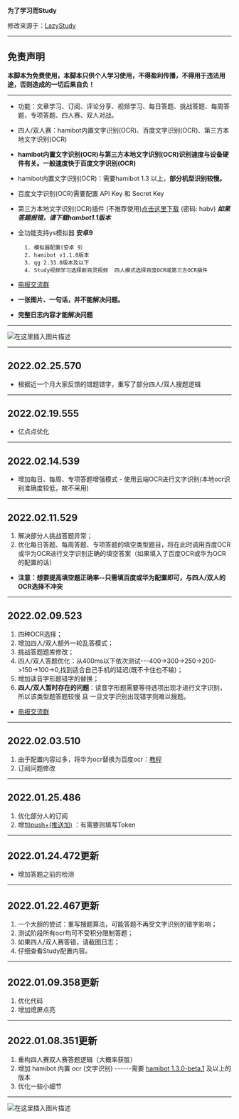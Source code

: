 





**为了学习而Study**

修改来源于：[LazyStudy](https://github.com/lolisaikou/LazyStudy)

---
## 免责声明

**本脚本为免费使用，本脚本只供个人学习使用，不得盈利传播，不得用于违法用途，否则造成的一切后果自负！**

---
- 功能：文章学习、订阅、评论分享、视频学习、每日答题、挑战答题、每周答题，专项答题、四人赛、双人对战。
 - 四人/双人赛：hamibot内置文字识别(OCR)、百度文字识别(OCR)、第三方本地文字识别(OCR)
 - **hamibot内置文字识别(OCR)与第三方本地文字识别(OCR)识别速度与设备硬件有关。一般速度快于百度文字识别(OCR)**
 - hamibot内置文字识别(OCR)：需要hamibot 1.3 以上，**部分机型识别较慢。**
 - 百度文字识别(OCR)需要配置 API Key 和 Secret Key
 - 第三方本地文字识别(OCR)插件 (不推荐使用)[点击这里下载](https://wws.lanzoux.com/iduulmofune) (密码: habv) ***如果答题报错，请下载hambot1.1版本***

- 全功能支持ys模拟器 **安卓9**
 
		1. 模拟器配置(安卓 9）
 		2. hamibot v1.1.0版本
 		3. qg 2.33.0版本及以下
 		4. Study视频学习选择新百灵视频  四人模式选择百度OCR或第三方OCR插件
 - [电报交流群](https://t.me/+A4KV10N9_gJmZTE1)
 - **一张图片、一句话，并不能解决问题。**
 - **完整日志内容才能解决问题**


---
![在这里插入图片描述](https://img-blog.csdnimg.cn/img_convert/822012bea125887c6d957c3fe31be0c0.png#pic_center)

---
## 2022.02.25.570
- 根据近一个月大家反馈的错题错字，重写了部分四人/双人搜题逻辑

---
## 2022.02.19.555
- 亿点点优化


----

## 2022.02.14.539
- 增加每日、每周、专项答题增强模式 - 使用云端OCR进行文字识别(本地ocr识别准确度较低，故不采用) 
---

## 2022.02.11.529

 1. 解决部分人挑战答题异常；
 2. 优化每日答题、每周答题、专项答题的填空类型题目，将在此时调用百度OCR或华为OCR进行文字识别正确的填空答案（如果填入了百度OCR或华为OCR的配置的话）
 - **注意：想要提高填空题正确率--只需填百度或华为配置即可，与四人/双人的OCR选择不冲突**

---

## 2022.02.09.523

 1. 四种OCR选择；
 2. 增加四人/双人额外一轮乱答模式；
 3. 挑战答题题库修改；
 4. 四人/双人答题优化：从400ms以下依次测试---400->300->250->200->150->100->0,找到适合自己手机的延迟(既不卡住也不输)；
 5. 增加读音字形题错字的替换；
 6. **四人/双人暂时存在的问题**：读音字形题需要等待选项出现才进行文字识别，所以该类型题答题较慢 且 一旦文字识别出现错字则难以搜题。
   -  [电报交流群](https://t.me/+A4KV10N9_gJmZTE1)
----

## 2022.02.03.510

 1. 由于配置内容过多，将华为ocr替换为百度ocr：[教程](https://cloud.baidu.com/doc/OCR/s/dk3iqnq51)
 2. 订阅问题修改
 
----

## 2022.01.25.486

 1. 优化部分人的订阅
 2. 增加[push+(推送加)](https://pushplus.hxtrip.com/index) ：有需要则填写Token
 

---
## 2022.01.24.472更新

 - 增加答题之前的检测

---
## 2022.01.22.467更新
1. 一个大胆的尝试：重写搜题算法，可能答题不再受文字识别的错字影响；
2. 测试阶段所有ocr均可不受积分限制答题；
3. 如果四人/双人赛答错，请截图日志；
4. 仔细查看Study配置内容。

---

## 2022.01.09.358更新

 1. 优化代码
 2. 增加熄屏点亮

---

## 2022.01.08.351更新

 1. 重构四人赛双人赛答题逻辑（大概率获胜）
 2. 增加 hamibot 内置 ocr (文字识别) ------需要 [hamibot 1.3.0-beta.1](https://hamibot.cn/download) 及以上的版本
 3. 优化一些小细节

---


 
![在这里插入图片描述](https://img-blog.csdnimg.cn/img_convert/d14b5725b7463db01c17a677bdfc06d8.png#pic_center)




